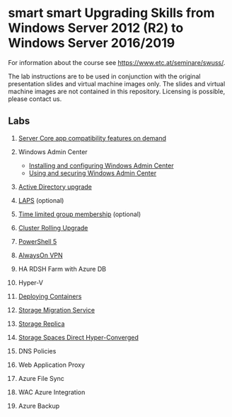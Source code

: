 # smart smart Upgrading Skills from Windows Server 2012 (R2) to Windows Server 2016/2019

For information about the course see <https://www.etc.at/seminare/swuss/>.

The lab instructions are to be used in conjunction with the original presentation slides and virtual machine images only. The slides and virtual machine images are not contained in this repository. Licensing is possible, please contact us.

## Labs

1. [Server Core app compatibility features on demand](Labs/Server_Core_app_compatibility_features_on_demand.md)
1. Windows Admin Center

    * [Installing and configuring Windows Admin Center](Labs/Installing-and-configuring-Windows-Admin-Center.md)
    * [Using and securing Windows Admin Center](Labs/Using-and-securing-Windows-Admin-Center.md)

1. [Active Directory upgrade](Labs/Active-Directory-upgrade.md)
1. [LAPS](Labs/LAPS.md) (optional)
1. [Time limited group membership](Labs/Time-limited-group-membership.md) (optional)
1. [Cluster Rolling Upgrade](Labs/Cluster-Rolling-Upgrade.md)
1. [PowerShell 5](Labs/Powershell-5.md)
1. [AlwaysOn VPN](Labs/AlwaysOn-VPN.md)
1. HA RDSH Farm with Azure DB
1. Hyper-V
1. [Deploying Containers](Labs/Deploying-Containers.md)
1. [Storage Migration Service](Labs/Storage-Migration-Service.md)
1. [Storage Replica](Labs/Storage-Replica.md)
1. [Storage Spaces Direct Hyper-Converged](Labs/Storage-Spaces-Direct-Hyper-Converged.md)
1. DNS Policies
1. Web Application Proxy
1. Azure File Sync
1. WAC Azure Integration
1. Azure Backup
